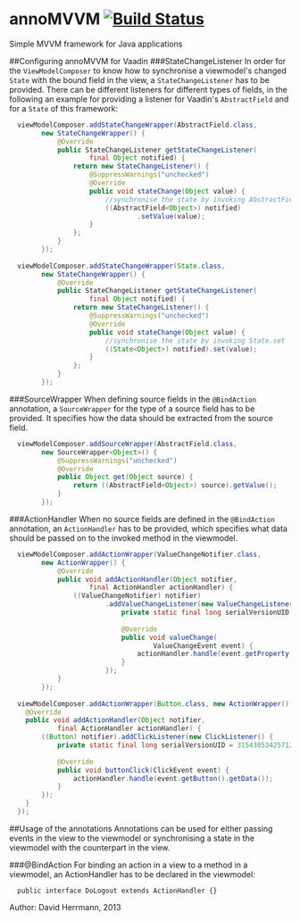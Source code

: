annoMVVM [![Build Status](https://travis-ci.org/davherrmann/annoMVVM.png?branch=master)](https://travis-ci.org/davherrmann/annoMVVM)
========

Simple MVVM framework for Java applications

##Configuring annoMVVM for Vaadin
###StateChangeListener
In order for the ```ViewModelComposer``` to know how to synchronise a viewmodel's changed ```State``` with the bound field in the view, a ```StateChangeListener``` has to be provided. There can be different listeners for different types of fields, in the following an example for providing a listener for Vaadin's ```AbstractField``` and for a ```State``` of this framework:
```java
  viewModelComposer.addStateChangeWrapper(AbstractField.class,
  		new StateChangeWrapper() {
  			@Override
  			public StateChangeListener getStateChangeListener(
  					final Object notified) {
  				return new StateChangeListener() {
  					@SuppressWarnings("unchecked")
  					@Override
  					public void stateChange(Object value) {
  						//synchronise the state by invoking AbstractField.setValue
  						((AbstractField<Object>) notified)
  								.setValue(value);
  					}
  				};
  			}
  		});
  
  viewModelComposer.addStateChangeWrapper(State.class,
  		new StateChangeWrapper() {
  			@Override
  			public StateChangeListener getStateChangeListener(
  					final Object notified) {
  				return new StateChangeListener() {
  					@SuppressWarnings("unchecked")
  					@Override
  					public void stateChange(Object value) {
  						//synchronise the state by invoking State.set
  						((State<Object>) notified).set(value);
  					}
  				};
  			}
  		});
```

###SourceWrapper
When defining source fields in the ```@BindAction``` annotation, a ```SourceWrapper``` for the type of a source field has to be provided. It specifies how the data should be extracted from the source field.
```java
  viewModelComposer.addSourceWrapper(AbstractField.class,
  		new SourceWrapper<Object>() {
  			@SuppressWarnings("unchecked")
  			@Override
  			public Object get(Object source) {
  				return ((AbstractField<Object>) source).getValue();
  			}
  		});
```

###ActionHandler
When no source fields are defined in the ```@BindAction``` annotation, an ```ActionHandler``` has to be provided, which specifies what data should be passed on to the invoked method in the viewmodel.
```java
  viewModelComposer.addActionWrapper(ValueChangeNotifier.class,
  		new ActionWrapper() {
  			@Override
  			public void addActionHandler(Object notifier,
  					final ActionHandler actionHandler) {
  				((ValueChangeNotifier) notifier)
  						.addValueChangeListener(new ValueChangeListener() {
  							private static final long serialVersionUID = -854400079672018869L;
  
  							@Override
  							public void valueChange(
  									ValueChangeEvent event) {
  								actionHandler.handle(event.getProperty().getValue());
  							}
  						});
  			}
  		});
  
  viewModelComposer.addActionWrapper(Button.class, new ActionWrapper() {
  	@Override
  	public void addActionHandler(Object notifier,
  			final ActionHandler actionHandler) {
  		((Button) notifier).addClickListener(new ClickListener() {
  			private static final long serialVersionUID = 3154305342571215268L;
  
  			@Override
  			public void buttonClick(ClickEvent event) {
  				actionHandler.handle(event.getButton().getData());
  			}
  		});
  	}
  });
```

##Usage of the annotations
Annotations can be used for either passing events in the view to the viewmodel or synchronising a state in the viewmodel with the counterpart in the view.

###@BindAction
For binding an action in a view to a method in a viewmodel, an ActionHandler has to be declared in the viewmodel:
``` 
  public interface DoLogout extends ActionHandler {}
```

Author: David Herrmann, 2013

